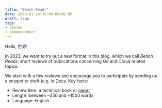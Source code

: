 ```yaml
---
title: "Beach Reads"
date: 2023-01-29T16:00:00+02:00
draft: true
tags:
- review
- announcement
---
```


Hello, 世界!

In 2023, we want to try out a new format in this blog, which we call *Beach Reads*: short reviews of publications concerning Go and Cloud related
topics.

We start with a few reviews and encourage you to participate by sending us a
snippet or draft (e.g. in [Docs](https://docs.google.com/). Key facts:

* Review item: a technical book or [paper](https://scholar.archive.org/search?q=%22go+programming+language%22+OR+%22golang%22&sort_order=time_desc)
* Length: between ~250 and ~1500 words
* Language: English



<!--

TODO: outreach.

-->
